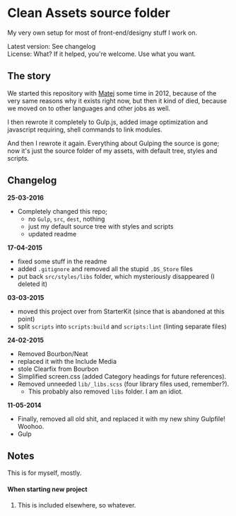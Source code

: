# Clean Assets source folder

My very own setup for most of front-end/designy stuff I work on.

Latest version: See changelog  
License: What? If it helped, you're welcome. Use what you want.

## The story

We started this repository with [Matej](http://hrescak.com/) some time in 2012, because of the very same reasons why it exists right now, but then it kind of died, because we moved on to other languages and other jobs as well.

I then rewrote it completely to Gulp.js, added image optimization and javascript requiring, shell commands to link modules.

And then I rewrote it again. Everything about Gulping the source is gone; now it's just the source folder of my assets, with default tree, styles and scripts.

## Changelog

**25-03-2016**
- Completely changed this repo;
  - no `Gulp`, `src`, `dest`, nothing
  - just my default source tree with styles and scripts
  - updated readme

**17-04-2015**
- fixed some stuff in the readme
- added `.gitignore` and removed all the stupid `.DS_Store` files
- put back `src/styles/libs` folder, which mysteriously disappeared (I deleted it)

**03-03-2015**
- moved this project over from StarterKit (since that is abandoned at this point)
- split `scripts` into `scripts:build` and `scripts:lint` (linting separate files)

**24-02-2015**
- Removed Bourbon/Neat
- replaced it with the Include Media
- stole Clearfix from Bourbon
- Simplified screen.css (added Category headings for future references).
- Removed unneeded `lib/_libs.scss` (four library files used, remember?).
  - This probably also removed `libs` folder. I am an idiot.

**11-05-2014**
- Finally, removed all old shit, and replaced it with my new shiny Gulpfile! Woohoo.
- Gulp

## Notes

This is for myself, mostly.

#### When starting new project
1. This is included elsewhere, so whatever.